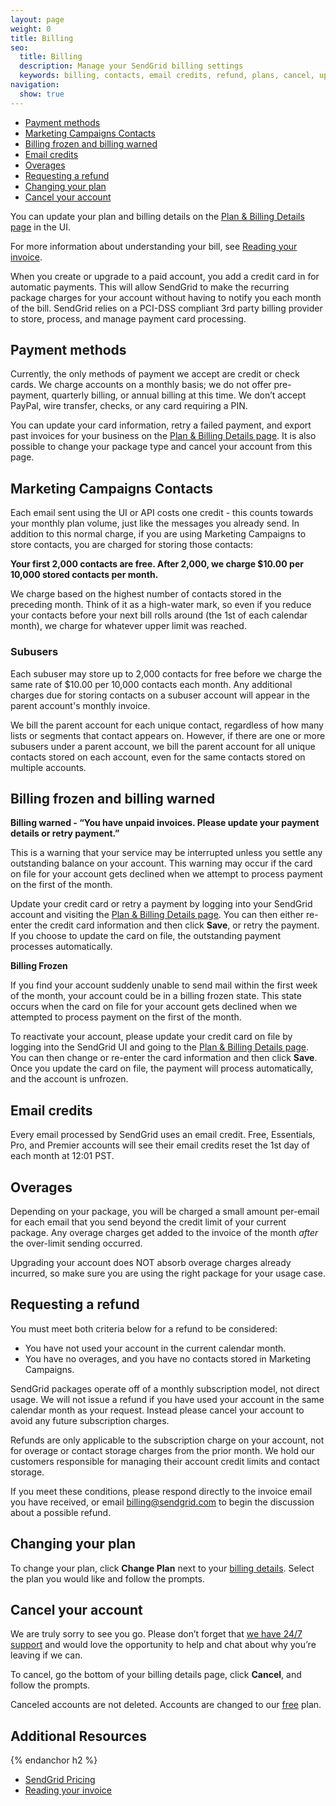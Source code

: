 ```yaml
---
layout: page
weight: 0
title: Billing
seo:
  title: Billing
  description: Manage your SendGrid billing settings
  keywords: billing, contacts, email credits, refund, plans, cancel, upgrade, downgrade
navigation:
  show: true
---
```


- [Payment methods](#-Payment-methods)
- [Marketing Campaigns Contacts](#-Marketing-Campaigns-Contacts)
- [Billing frozen and billing warned](#-Billing-frozen-and-warned)
- [Email credits](#-Email-credits)
- [Overages](#-Overages)
- [Requesting a refund](#-Requesting-a-refund)
- [Changing your plan](#-Changing-your-plan)
- [Cancel your account](#-Cancel-your-account)

You can update your plan and billing details on the [Plan & Billing Details page](https://app.sendgrid.com/settings/billing) in the UI.

For more information about understanding your bill, see [Reading your invoice]({{root_url}}/help-support/account-and-settings/reading-your-invoice.html).

When you create or upgrade to a paid account, you add a credit card in for automatic payments. This will allow SendGrid to make the recurring package charges for your account without having to notify you each month of the bill. SendGrid relies on a PCI-DSS compliant 3rd party billing provider to store, process, and manage payment card processing.

## 	Payment methods
 	
Currently, the only methods of payment we accept are credit or check cards. We charge accounts on a monthly basis; we do not offer pre-payment, quarterly billing, or annual billing at this time. We don’t accept PayPal, wire transfer, checks, or any card requiring a PIN.

You can update your card information, retry a failed payment, and export past invoices for your business on the [Plan & Billing Details page](https://app.sendgrid.com/settings/billing). It is also possible to change your package type and cancel your account from this page.

## 	Marketing Campaigns Contacts
 	
Each email sent using the UI or API costs one credit - this counts towards your monthly plan volume, just like the messages you already send. In addition to this normal charge, if you are using Marketing Campaigns to store contacts, you are charged for storing those contacts:

**Your first 2,000 contacts are free. After 2,000, we charge $10.00 per 10,000 stored contacts per month.**

We charge based on the highest number of contacts stored in the preceding month. Think of it as a high-water mark, so even if you reduce your contacts before your next bill rolls around (the 1st of each calendar month), we charge for whatever upper limit was reached.

 ### 	Subusers
 	
Each subuser may store up to 2,000 contacts for free before we charge the same rate of $10.00 per 10,000 contacts each month. Any additional charges due for storing contacts on a subuser account will appear in the parent account's monthly invoice.

<call-out>

We bill the parent account for each unique contact, regardless of how many lists or segments that contact appears on. However, if there are one or more subusers under a parent account, we bill the parent account for all unique contacts stored on each account, even for the same contacts stored on multiple accounts.

</call-out>

## 	Billing frozen and billing warned
 	
**Billing warned - “You have unpaid invoices. Please update your payment details or retry payment.”**

This is a warning that your service may be interrupted unless you settle any outstanding balance on your account. This warning may occur if the card on file for your account gets declined when we attempt to process payment on the first of the month.

Update your credit card or retry a payment by logging into your SendGrid account and visiting the [Plan & Billing Details page](https://app.sendgrid.com/settings/billing). You can then either re-enter the credit card information and then click **Save**, or retry the payment. If you choose to update the card on file, the outstanding payment processes automatically.

**Billing Frozen**

If you find your account suddenly unable to send mail within the first week of the month, your account could be in a billing frozen state. This state occurs when the card on file for your account gets declined when we attempted to process payment on the first of the month.

To reactivate your account, please update your credit card on file by logging into the SendGrid UI and going to the [Plan & Billing Details page](https://app.sendgrid.com/settings/billing). You can then change or re-enter the card information and then click **Save**. Once you update the card on file, the payment will process automatically, and the account is unfrozen.

## 	Email credits
 	
Every email processed by SendGrid uses an email credit. Free, Essentials, Pro, and Premier accounts will see their email credits reset the 1st day of each month at 12:01 PST.

## 	Overages
 	
Depending on your package, you will be charged a small amount per-email for each email that you send beyond the credit limit of your current package. Any overage charges get added to the invoice of the month _after_ the over-limit sending occurred.

<call-out>

Upgrading your account does NOT absorb overage charges already incurred, so make sure you are using the right package for your usage case.

</call-out>

## 	Requesting a refund
 	
You must meet both criteria below for a refund to be considered:

- You have not used your account in the current calendar month.
- You have no overages, and you have no contacts stored in Marketing Campaigns.

SendGrid packages operate off of a monthly subscription model, not direct usage. We will not issue a refund if you have used your account in the same calendar month as your request. Instead please cancel your account to avoid any future subscription charges.

Refunds are only applicable to the subscription charge on your account, not for overage or contact storage charges from the prior month. We hold our customers responsible for managing their account credit limits and contact storage.

If you meet these conditions, please respond directly to the invoice email you have received, or email billing@sendgrid.com to begin the discussion about a possible refund.

## 	Changing your plan
 	
To change your plan, click **Change Plan** next to your [billing details](https://app.sendgrid.com/settings/billing). Select the plan you would like and follow the prompts.

## 	Cancel your account
 	
We are truly sorry to see you go. Please don’t forget that [we have 24/7 support]({{site.support_url}}) and would love the opportunity to help and chat about why you’re leaving if we can.

To cancel, go the bottom of your billing details page, click **Cancel**, and follow the prompts.

<call-out>

Canceled accounts are not deleted. Accounts are changed to our [free]({{site.site_url}}/free?mc=SendGrid%20Documentation) plan.

</call-out>

## 	Additional Resources
{% endanchor h2 %}	
- [SendGrid Pricing]({{site.site_url}}/pricing/)
- [Reading your invoice]({{root_url}}/help-support/account-and-settings/reading-your-invoice.html)
